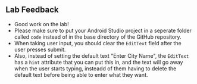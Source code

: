 ## Lab Feedback

- Good work on the lab!
- Please make sure to put your Android Studio project in a seperate folder called `code` instead of in the base directory of the GitHub repository.
- When taking user input, you should clear the `EditText` field after the user presses submit. 
- Also, instead of setting the default text "Enter City Name", the `EditText` has a `hint` attribute that you can put this in, and the text will go away when the user starts typing, insteadd of them having to delete the default text before being able to enter what they want.
